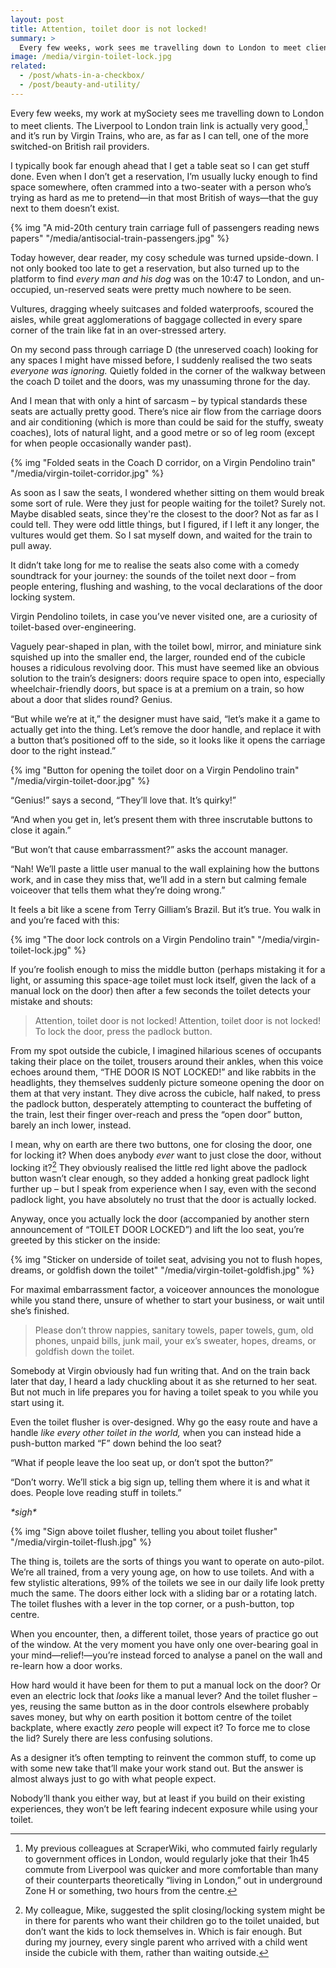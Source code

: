 ```yaml
---
layout: post
title: Attention, toilet door is not locked!
summary: >
  Every few weeks, work sees me travelling down to London to meet clients. This week my cosy schedule was turned upside-down, and I discovered the weird world of Virgin Pendolino toilets.
image: /media/virgin-toilet-lock.jpg
related:
  - /post/whats-in-a-checkbox/
  - /post/beauty-and-utility/
---
```


Every few weeks, my work at mySociety sees me travelling down to London to meet clients. The Liverpool to London train link is actually very good,[^1] and it’s run by Virgin Trains, who are, as far as I can tell, one of the more switched-on British rail providers.

I typically book far enough ahead that I get a table seat so I can get stuff done. Even when I don’t get a reservation, I’m usually lucky enough to find space somewhere, often crammed into a two-seater with a person who’s trying as hard as me to pretend—in that most British of ways—that the guy next to them doesn’t exist.

{% img "A mid-20th century train carriage full of passengers reading news papers" "/media/antisocial-train-passengers.jpg" %}

Today however, dear reader, my cosy schedule was turned upside-down. I not only booked too late to get a reservation, but also turned up to the platform to find *every man and his dog* was on the 10:47 to London, and un-occupied, un-reserved seats were pretty much nowhere to be seen.

Vultures, dragging wheely suitcases and folded waterproofs, scoured the aisles, while great agglomerations of baggage collected in every spare corner of the train like fat in an over-stressed artery.

On my second pass through carriage D (the unreserved coach) looking for any spaces I might have missed before, I suddenly realised the two seats *everyone was ignoring.* Quietly folded in the corner of the walkway between the coach D toilet and the doors, was my unassuming throne for the day.

And I mean that with only a hint of sarcasm – by typical standards these seats are actually pretty good. There’s nice air flow from the carriage doors and air conditioning (which is more than could be said for the stuffy, sweaty coaches), lots of natural light, and a good metre or so of leg room (except for when people occasionally wander past).

{% img "Folded seats in the Coach D corridor, on a Virgin Pendolino train" "/media/virgin-toilet-corridor.jpg" %}

As soon as I saw the seats, I wondered whether sitting on them would break some sort of rule. Were they just for people waiting for the toilet? Surely not. Maybe disabled seats, since they're the closest to the door? Not as far as I could tell. They were odd little things, but I figured, if I left it any longer, the vultures would get them. So I sat myself down, and waited for the train to pull away.

It didn’t take long for me to realise the seats also come with a comedy soundtrack for your journey: the sounds of the toilet next door – from people entering, flushing and washing, to the vocal declarations of the door locking system.

Virgin Pendolino toilets, in case you’ve never visited one, are a curiosity of toilet-based over-engineering.

Vaguely pear-shaped in plan, with the toilet bowl, mirror, and miniature sink squished up into the smaller end, the larger, rounded end of the cubicle houses a ridiculous revolving door. This must have seemed like an obvious solution to the train’s designers: doors require space to open into, especially wheelchair-friendly doors, but space is at a premium on a train, so how about a door that slides round? Genius.

“But while we’re at it,” the designer must have said, “let’s make it a game to actually get into the thing. Let’s remove the door handle, and replace it with a button that’s positioned off to the side, so it looks like it opens the carriage door to the right instead.”

{% img "Button for opening the toilet door on a Virgin Pendolino train" "/media/virgin-toilet-door.jpg" %}

“Genius!” says a second, “They’ll love that. It’s quirky!”

“And when you get in, let’s present them with three inscrutable buttons to close it again.”

“But won’t that cause embarrassment?” asks the account manager.

“Nah! We’ll paste a little user manual to the wall explaining how the buttons work, and in case they miss that, we’ll add in a stern but calming female voiceover that tells them what they’re doing wrong.”

It feels a bit like a scene from Terry Gilliam’s Brazil. But it’s true. You walk in and you’re faced with this:

{% img "The door lock controls on a Virgin Pendolino train" "/media/virgin-toilet-lock.jpg" %}

If you’re foolish enough to miss the middle button (perhaps mistaking it for a light, or assuming this space-age toilet must lock itself, given the lack of a manual lock on the door) then after a few seconds the toilet detects your mistake and shouts:

> Attention, toilet door is not locked! Attention, toilet door is not locked! To lock the door, press the padlock button.

From my spot outside the cubicle, I imagined hilarious scenes of occupants taking their place on the toilet, trousers around their ankles, when this voice echoes around them, “THE DOOR IS NOT LOCKED!” and like rabbits in the headlights, they themselves suddenly picture someone opening the door on them at that very instant. They dive across the cubicle, half naked, to press the padlock button, desperately attempting to counteract the buffeting of the train, lest their finger over-reach and press the “open door” button, barely an inch lower, instead.

I mean, why on earth are there two buttons, one for closing the door, one for locking it? When does anybody *ever* want to just close the door, without locking it?[^2] They obviously realised the little red light above the padlock button wasn’t clear enough, so they added a honking great padlock light further up – but I speak from experience when I say, even with the second padlock light, you have absolutely no trust that the door is actually locked.

Anyway, once you actually lock the door (accompanied by another stern announcement of “TOILET DOOR LOCKED”) and lift the loo seat, you’re greeted by this sticker on the inside:

{% img "Sticker on underside of toilet seat, advising you not to flush hopes, dreams, or goldfish down the toilet" "/media/virgin-toilet-goldfish.jpg" %}

For maximal embarrassment factor, a voiceover announces the monologue while you stand there, unsure of whether to start your business, or wait until she’s finished.

> Please don’t throw nappies, sanitary towels, paper towels, gum, old phones, unpaid bills, junk mail, your ex’s sweater, hopes, dreams, or goldfish down the toilet.

Somebody at Virgin obviously had fun writing that. And on the train back later that day, I heard a lady chuckling about it as she returned to her seat. But not much in life prepares you for having a toilet speak to you while you start using it.

Even the toilet flusher is over-designed. Why go the easy route and have a handle *like every other toilet in the world,* when you can instead hide a push-button marked “F” down behind the loo seat?

“What if people leave the loo seat up, or don’t spot the button?”

“Don’t worry. We’ll stick a big sign up, telling them where it is and what it does. People love reading stuff in toilets.”

*\*sigh\**

{% img "Sign above toilet flusher, telling you about toilet flusher" "/media/virgin-toilet-flush.jpg" %}

The thing is, toilets are the sorts of things you want to operate on auto-pilot. We’re all trained, from a very young age, on how to use toilets. And with a few stylistic alterations, 99% of the toilets we see in our daily life look pretty much the same. The doors either lock with a sliding bar or a rotating latch. The toilet flushes with a lever in the top corner, or a push-button, top centre.

When you encounter, then, a different toilet, those years of practice go out of the window. At the very moment you have only one over-bearing goal in your mind—relief!—you’re instead forced to analyse a panel on the wall and re-learn how a door works.

How hard would it have been for them to put a manual lock on the door? Or even an electric lock that *looks* like a manual lever? And the toilet flusher – yes, reusing the same button as in the door controls elsewhere probably saves money, but why on earth position it bottom centre of the toilet backplate, where exactly *zero* people will expect it? To force me to close the lid? Surely there are less confusing solutions.

As a designer it’s often tempting to reinvent the common stuff, to come up with some new take that’ll make your work stand out. But the answer is almost always just to go with what people expect.

Nobody’ll thank you either way, but at least if you build on their existing experiences, they won’t be left fearing indecent exposure while using your toilet.


[^1]: My previous colleagues at ScraperWiki, who commuted fairly regularly to government offices in London, would regularly joke that their 1h45 commute from Liverpool was quicker and more comfortable than many of their counterparts theoretically “living in London,” out in underground Zone H or something, two hours from the centre.

[^2]: My colleague, Mike, suggested the split closing/locking system might be in there for parents who want their children go to the toilet unaided, but don’t want the kids to lock themselves in. Which is fair enough. But during my journey, every single parent who arrived with a child went inside the cubicle with them, rather than waiting outside.
